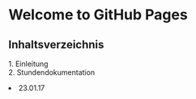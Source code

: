 # Welcome to GitHub Pages

<h2>
Inhaltsverzeichnis
</h2>
<p>1. Einleitung <br> 2. Stundendokumentation 
<p style="text-indent:40px;"><li>23.01.17</li></p>
